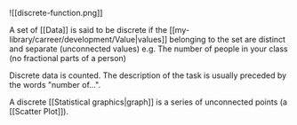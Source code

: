 ![[discrete-function.png]]

A set of [[Data]] is said to be discrete if the [[my-library/carreer/development/Value|values]] belonging to the set are distinct and separate (unconnected values) e.g.  The number of people in your class (no fractional parts of a person)

Discrete data is counted. The description of the task is usually preceded by the words "number of...".

A discrete [[Statistical graphics|graph]] is a series of unconnected points (a [[Scatter Plot]]).